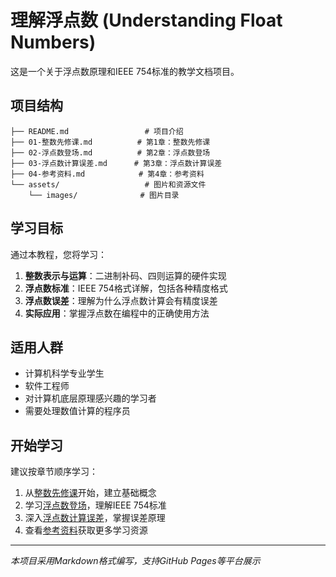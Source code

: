 # 理解浮点数 (Understanding Float Numbers)

这是一个关于浮点数原理和IEEE 754标准的教学文档项目。

## 项目结构

```
├── README.md                 # 项目介绍
├── 01-整数先修课.md          # 第1章：整数先修课
├── 02-浮点数登场.md          # 第2章：浮点数登场
├── 03-浮点数计算误差.md      # 第3章：浮点数计算误差
├── 04-参考资料.md            # 第4章：参考资料
└── assets/                   # 图片和资源文件
    └── images/              # 图片目录
```

## 学习目标

通过本教程，您将学习：

1. **整数表示与运算**：二进制补码、四则运算的硬件实现
2. **浮点数标准**：IEEE 754格式详解，包括各种精度格式
3. **浮点数误差**：理解为什么浮点数计算会有精度误差
4. **实际应用**：掌握浮点数在编程中的正确使用方法

## 适用人群

- 计算机科学专业学生
- 软件工程师
- 对计算机底层原理感兴趣的学习者
- 需要处理数值计算的程序员

## 开始学习

建议按章节顺序学习：

1. 从[整数先修课](./01-整数先修课.md)开始，建立基础概念
2. 学习[浮点数登场](./02-浮点数登场.md)，理解IEEE 754标准
3. 深入[浮点数计算误差](./03-浮点数计算误差.md)，掌握误差原理
4. 查看[参考资料](./04-参考资料.md)获取更多学习资源

---

*本项目采用Markdown格式编写，支持GitHub Pages等平台展示*

